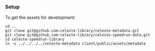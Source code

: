 ### Setup

To get the assets for development:
```
cd ..
git clone git@github.com:celeste-library/celeste-metadata.git
git clone git@github.com:celeste-library/celeste-speedrun-data.git
cd celeste-speedrun-library
ln -s ../../../../celeste-metadata client/public/assets/metadata
```
